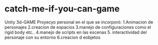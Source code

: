 # catch-me-if-you-can-game
Unity 3d-GAME
Proyecyo personal en el que se incorporó:
1.Animacion de personajes
2.creacion de espacios
3.manejo de configuraciones como el rigid body etc..
4.manejo de scripts en las escenas
5. interactividad del personaje con su entorno
6.creacion d eobjetos
